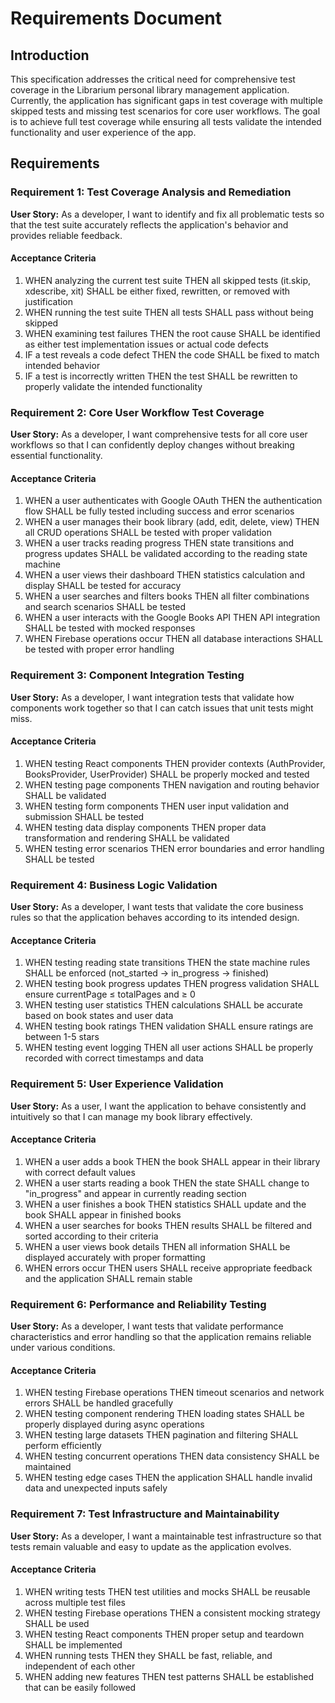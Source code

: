 # Requirements Document

## Introduction

This specification addresses the critical need for comprehensive test coverage in the Librarium personal library management application. Currently, the application has significant gaps in test coverage with multiple skipped tests and missing test scenarios for core user workflows. The goal is to achieve full test coverage while ensuring all tests validate the intended functionality and user experience of the app.

## Requirements

### Requirement 1: Test Coverage Analysis and Remediation

**User Story:** As a developer, I want to identify and fix all problematic tests so that the test suite accurately reflects the application's behavior and provides reliable feedback.

#### Acceptance Criteria

1. WHEN analyzing the current test suite THEN all skipped tests (it.skip, xdescribe, xit) SHALL be either fixed, rewritten, or removed with justification
2. WHEN running the test suite THEN all tests SHALL pass without being skipped
3. WHEN examining test failures THEN the root cause SHALL be identified as either test implementation issues or actual code defects
4. IF a test reveals a code defect THEN the code SHALL be fixed to match intended behavior
5. IF a test is incorrectly written THEN the test SHALL be rewritten to properly validate the intended functionality

### Requirement 2: Core User Workflow Test Coverage

**User Story:** As a developer, I want comprehensive tests for all core user workflows so that I can confidently deploy changes without breaking essential functionality.

#### Acceptance Criteria

1. WHEN a user authenticates with Google OAuth THEN the authentication flow SHALL be fully tested including success and error scenarios
2. WHEN a user manages their book library (add, edit, delete, view) THEN all CRUD operations SHALL be tested with proper validation
3. WHEN a user tracks reading progress THEN state transitions and progress updates SHALL be validated according to the reading state machine
4. WHEN a user views their dashboard THEN statistics calculation and display SHALL be tested for accuracy
5. WHEN a user searches and filters books THEN all filter combinations and search scenarios SHALL be tested
6. WHEN a user interacts with the Google Books API THEN API integration SHALL be tested with mocked responses
7. WHEN Firebase operations occur THEN all database interactions SHALL be tested with proper error handling

### Requirement 3: Component Integration Testing

**User Story:** As a developer, I want integration tests that validate how components work together so that I can catch issues that unit tests might miss.

#### Acceptance Criteria

1. WHEN testing React components THEN provider contexts (AuthProvider, BooksProvider, UserProvider) SHALL be properly mocked and tested
2. WHEN testing page components THEN navigation and routing behavior SHALL be validated
3. WHEN testing form components THEN user input validation and submission SHALL be tested
4. WHEN testing data display components THEN proper data transformation and rendering SHALL be validated
5. WHEN testing error scenarios THEN error boundaries and error handling SHALL be tested

### Requirement 4: Business Logic Validation

**User Story:** As a developer, I want tests that validate the core business rules so that the application behaves according to its intended design.

#### Acceptance Criteria

1. WHEN testing reading state transitions THEN the state machine rules SHALL be enforced (not_started → in_progress → finished)
2. WHEN testing book progress updates THEN progress validation SHALL ensure currentPage ≤ totalPages and ≥ 0
3. WHEN testing user statistics THEN calculations SHALL be accurate based on book states and user data
4. WHEN testing book ratings THEN validation SHALL ensure ratings are between 1-5 stars
5. WHEN testing event logging THEN all user actions SHALL be properly recorded with correct timestamps and data

### Requirement 5: User Experience Validation

**User Story:** As a user, I want the application to behave consistently and intuitively so that I can manage my book library effectively.

#### Acceptance Criteria

1. WHEN a user adds a book THEN the book SHALL appear in their library with correct default values
2. WHEN a user starts reading a book THEN the state SHALL change to "in_progress" and appear in currently reading section
3. WHEN a user finishes a book THEN statistics SHALL update and the book SHALL appear in finished books
4. WHEN a user searches for books THEN results SHALL be filtered and sorted according to their criteria
5. WHEN a user views book details THEN all information SHALL be displayed accurately with proper formatting
6. WHEN errors occur THEN users SHALL receive appropriate feedback and the application SHALL remain stable

### Requirement 6: Performance and Reliability Testing

**User Story:** As a developer, I want tests that validate performance characteristics and error handling so that the application remains reliable under various conditions.

#### Acceptance Criteria

1. WHEN testing Firebase operations THEN timeout scenarios and network errors SHALL be handled gracefully
2. WHEN testing component rendering THEN loading states SHALL be properly displayed during async operations
3. WHEN testing large datasets THEN pagination and filtering SHALL perform efficiently
4. WHEN testing concurrent operations THEN data consistency SHALL be maintained
5. WHEN testing edge cases THEN the application SHALL handle invalid data and unexpected inputs safely

### Requirement 7: Test Infrastructure and Maintainability

**User Story:** As a developer, I want a maintainable test infrastructure so that tests remain valuable and easy to update as the application evolves.

#### Acceptance Criteria

1. WHEN writing tests THEN test utilities and mocks SHALL be reusable across multiple test files
2. WHEN testing Firebase operations THEN a consistent mocking strategy SHALL be used
3. WHEN testing React components THEN proper setup and teardown SHALL be implemented
4. WHEN running tests THEN they SHALL be fast, reliable, and independent of each other
5. WHEN adding new features THEN test patterns SHALL be established that can be easily followed